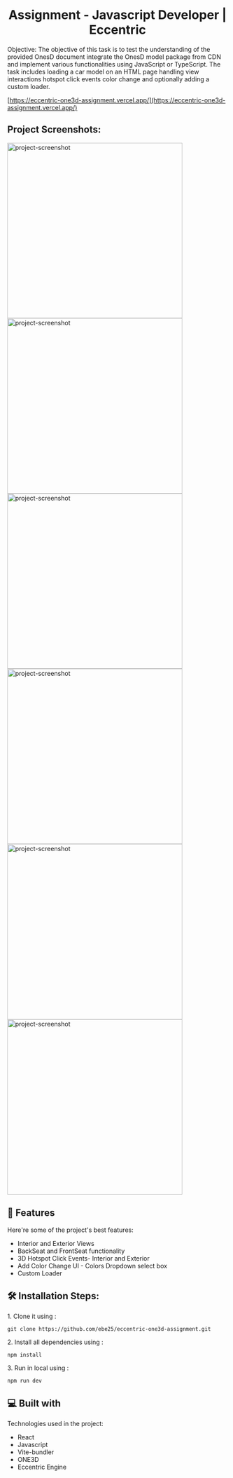 <h1 align="center" id="title">Assignment - Javascript Developer | Eccentric</h1>

<p id="description">Objective: The objective of this task is to test the understanding of the provided OnesD document integrate the OnesD model package from CDN and implement various functionalities using JavaScript or TypeScript. The task includes loading a car model on an HTML page handling view interactions hotspot click events color change and optionally adding a custom loader.</p>

[https://eccentric-one3d-assignment.vercel.app/](https://eccentric-one3d-assignment.vercel.app/)

<h2>Project Screenshots:</h2>

<img src="https://iili.io/dKxjxTv.png" alt="project-screenshot" width="400" height="400/">

<img src="https://iili.io/dKxjcyG.png" alt="project-screenshot" width="400" height="400/">

<img src="https://iili.io/dKxjjae.md.png " alt="project-screenshot" width="400" height="400/">

<img src="https://iili.io/dKxjw8u.md.png " alt="project-screenshot" width="400" height="400/">

<img src="https://iili.io/dKxjNyb.md.png " alt="project-screenshot" width="400" height="400/">

<img src="https://iili.io/dKxjhF9.md.png " alt="project-screenshot" width="400" height="400/">

<h2>🧐 Features</h2>

Here're some of the project's best features:

- Interior and Exterior Views
- BackSeat and FrontSeat functionality
- 3D Hotspot Click Events- Interior and Exterior
- Add Color Change UI - Colors Dropdown select box
- Custom Loader

<h2>🛠️ Installation Steps:</h2>

<p>1. Clone it using :</p>

```
git clone https://github.com/ebe25/eccentric-one3d-assignment.git
```

<p>2. Install all dependencies using :</p>

```
npm install
```

<p>3. Run in local using :</p>

```
npm run dev
```

<h2>💻 Built with</h2>

Technologies used in the project:

- React
- Javascript
- Vite-bundler
- ONE3D
- Eccentric Engine
